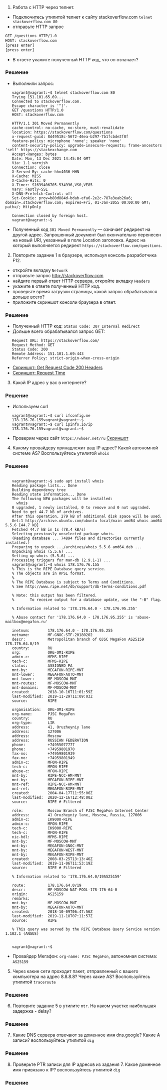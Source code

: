 1. Работа c HTTP через телнет.
- Подключитесь утилитой телнет к сайту stackoverflow.com
`telnet stackoverflow.com 80`
- отправьте HTTP запрос
```bash
GET /questions HTTP/1.0
HOST: stackoverflow.com
[press enter]
[press enter]
```
- В ответе укажите полученный HTTP код, что он означает?
 ### Решение
 * Выполнили запрос:
 ```
    vagrant@vagrant:~$ telnet stackoverflow.com 80
    Trying 151.101.65.69...
    Connected to stackoverflow.com.
    Escape character is '^]'.
    GET /questions HTTP/1.0                                                 
    HOST: stackoverflow.com 
    
    HTTP/1.1 301 Moved Permanently
    cache-control: no-cache, no-store, must-revalidate
    location: https://stackoverflow.com/questions
    x-request-guid: 8d49518c-5672-46ea-b297-7b1fcbde2f8f
    feature-policy: microphone 'none'; speaker 'none'
    content-security-policy: upgrade-insecure-requests; frame-ancestors 'self' https://stackexchange.com
    Accept-Ranges: bytes
    Date: Mon, 13 Dec 2021 14:45:04 GMT
    Via: 1.1 varnish
    Connection: close
    X-Served-By: cache-hhn4036-HHN
    X-Cache: MISS
    X-Cache-Hits: 0
    X-Timer: S1639406705.534936,VS0,VE85
    Vary: Fastly-SSL
    X-DNS-Prefetch-Control: off
    Set-Cookie: prov=b80d884d-bdab-efa6-2e2c-787a3eab26a6; domain=.stackoverflow.com; expires=Fri, 01-Jan-2055 00:00:00 GMT; path=/; HttpOnly

    Connection closed by foreign host.
    vagrant@vagrant:~$ 

 ```
 * Полученный код `301 Moved Permanently` — означает редирект на другой адрес. Запрошенный документ был окончательно перенесен на новый URI, указанный в поле Location заголовка. Адрес на который выполняется редирект `https://stackoverflow.com/questions`.
 
 
2. Повторите задание 1 в браузере, используя консоль разработчика F12.
- откройте вкладку `Network`
- отправьте запрос http://stackoverflow.com
- найдите первый ответ HTTP сервера, откройте вкладку `Headers`
- укажите в ответе полученный HTTP код.
- проверьте время загрузки страницы, какой запрос обрабатывался дольше всего?
- приложите скриншот консоли браузера в ответ.
 ### Решение
 * Полученный HTTP код: `Status Code: 307 Internal Redirect`
 * Дольше всего обрабатывался запрос GET:
 ```
    Request URL: https://stackoverflow.com/
    Request Method: GET
    Status Code: 200 
    Remote Address: 151.101.1.69:443
    Referrer Policy: strict-origin-when-cross-origin
 ```
 * [Скриншот: Get Request Code 200 Headers](https://raw.githubusercontent.com/easulimov/devops-netology/main/03-sysadmin-06-net/img/Get%20Request%20Status%20Code%20200%20.png)
 * [Скриншот: Request Time](https://raw.githubusercontent.com/easulimov/devops-netology/main/03-sysadmin-06-net/img/Get%20Request%20Time.png)
 
3. Какой IP адрес у вас в интернете?
 ### Решение
 * Используем curl
 ```
    vagrant@vagrant:~$ curl ifconfig.me
    178.176.76.155vagrant@vagrant:~$ 
    vagrant@vagrant:~$ curl ipinfo.io/ip
    178.176.76.155vagrant@vagrant:~$ 
 ```
 * Проверим через сайт `https://whoer.net/ru` [Скриншот](https://raw.githubusercontent.com/easulimov/devops-netology/main/03-sysadmin-06-net/img/My%20Public%20IP.png)
 
4. Какому провайдеру принадлежит ваш IP адрес? Какой автономной системе AS? Воспользуйтесь утилитой `whois`
 ### Решение
 ```
 
    vagrant@vagrant:~$ sudo apt install whois
    Reading package lists... Done
    Building dependency tree       
    Reading state information... Done
    The following NEW packages will be installed:
      whois
    0 upgraded, 1 newly installed, 0 to remove and 0 not upgraded.
    Need to get 44.7 kB of archives.
    After this operation, 279 kB of additional disk space will be used.
    Get:1 http://archive.ubuntu.com/ubuntu focal/main amd64 whois amd64 5.5.6 [44.7 kB]
    Fetched 44.7 kB in 1s (78.4 kB/s)
    Selecting previously unselected package whois.
    (Reading database ... 74894 files and directories currently installed.)
    Preparing to unpack .../archives/whois_5.5.6_amd64.deb ...
    Unpacking whois (5.5.6) ...
    Setting up whois (5.5.6) ...
    Processing triggers for man-db (2.9.1-1) ...
    vagrant@vagrant:~$ whois 178.176.76.155
    % This is the RIPE Database query service.
    % The objects are in RPSL format.
    %
    % The RIPE Database is subject to Terms and Conditions.
    % See http://www.ripe.net/db/support/db-terms-conditions.pdf

    % Note: this output has been filtered.
    %       To receive output for a database update, use the "-B" flag.
    
    % Information related to '178.176.64.0 - 178.176.95.255'

    % Abuse contact for '178.176.64.0 - 178.176.95.255' is 'abuse-mailbox@megafon.ru'

    inetnum:        178.176.64.0 - 178.176.95.255
    netname:        MF-GNOC-STF-20180202
    descr:          Metropolitan branch of OJSC MegaFon AS25159 178.176.64.0/19
    country:        RU
    org:            ORG-OM1-RIPE
    admin-c:        MFMS-RIPE
    tech-c:         MFMS-RIPE
    status:         ASSIGNED PA
    mnt-by:         MEGAFON-RIPE-MNT
    mnt-lower:      MEGAFON-AUTO-MNT
    mnt-lower:      MF-MOSCOW-MNT
    mnt-routes:     MF-MOSCOW-MNT
    mnt-domains:    MF-MOSCOW-MNT
    created:        2018-10-16T11:01:59Z
    last-modified:  2019-11-29T11:09:03Z
    source:         RIPE

    organisation:   ORG-OM1-RIPE
    org-name:       PJSC MegaFon
    country:        RU
    org-type:       LIR
    address:        41, Oruzheyniy lane
    address:        127006
    address:        Moscow
    address:        RUSSIAN FEDERATION
    phone:          +74955077777
    phone:          +74959801970
    fax-no:         +74959801939
    fax-no:         +74959801949
    admin-c:        MFON-RIPE
    tech-c:         MFON-RIPE
    abuse-c:        MFON-RIPE
    mnt-by:         RIPE-NCC-HM-MNT
    mnt-by:         MEGAFON-RIPE-MNT
    mnt-ref:        RIPE-NCC-HM-MNT
    mnt-ref:        MEGAFON-RIPE-MNT
    created:        2004-04-17T11:55:06Z
    last-modified:  2020-12-16T12:48:00Z
    source:         RIPE # Filtered
    
    role:           Moscow Branch of PJSC MegaFon Internet Center
    address:        41 Oruzheyniy lane, Moscow, Russia, 127006
    admin-c:        IK9000-RIPE
    admin-c:        MFON-RIPE
    tech-c:         IK9000-RIPE
    tech-c:         MFON-RIPE
    nic-hdl:        MFMS-RIPE
    mnt-by:         MF-MOSCOW-MNT
    mnt-by:         MEGAFON-GNOC-MNT
    mnt-by:         MEGAFON-WEST-MNT
    mnt-by:         MEGAFON-RIPE-MNT
    created:        2008-03-25T13:13:46Z
    last-modified:  2019-11-06T11:53:19Z
    source:         RIPE # Filtered
    
    % Information related to '178.176.64.0/19AS25159'
    
    route:          178.176.64.0/19
    descr:          MF-MOSCOW-NAT-POOL-178-176-64-0
    origin:         AS25159
    remarks:
    mnt-by:         MF-MOSCOW-MNT
    mnt-by:         MEGAFON-AUTO-MNT
    created:        2018-10-09T06:47:56Z
    last-modified:  2019-11-18T07:11:57Z
    source:         RIPE
    
    % This query was served by the RIPE Database Query Service version 1.102.1 (ANGUS)
    
    
    vagrant@vagrant:~$ 
 ```
 * Провайдер Мегафон: `org-name: PJSC MegaFon`, автономная система: `AS25159`
 
5. Через какие сети проходит пакет, отправленный с вашего компьютера на адрес 8.8.8.8? Через какие AS? Воспользуйтесь утилитой `traceroute`
 ### Решение
6. Повторите задание 5 в утилите `mtr`. На каком участке наибольшая задержка - delay?
 ### Решение
7. Какие DNS сервера отвечают за доменное имя dns.google? Какие A записи? воспользуйтесь утилитой `dig`
 ### Решение
8. Проверьте PTR записи для IP адресов из задания 7. Какое доменное имя привязано к IP? воспользуйтесь утилитой `dig`
 ### Решение

